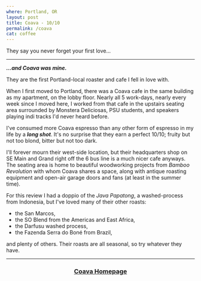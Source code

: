 ```yaml
---
where: Portland, OR
layout: post
title: Coava - 10/10
permalink: /coava
cat: coffee
---
```


They say you never forget your first love...

---

***...and Coava was mine.***

They are the first Portland-local roaster and cafe I fell in love with.

When I first moved to Portland, there was a Coava cafe in the same building as my apartment, on the lobby floor.
Nearly all 5 work-days, nearly every week since I moved here, I worked from that cafe in the upstairs seating area surrounded by Monstera Deliciosas, PSU students, and speakers playing indi tracks I'd never heard before.

I've consumed more Coava espresso than any other form of espresso in my life by a ***long shot***.
It's no surprise that they earn a perfect 10/10; fruity but not too blond, bitter but not too dark.

I'll forever mourn their west-side location, but their headquarters shop on SE Main and Grand right off the 6 bus line is a much nicer cafe anyways.
The seating area is home to beautiful woodworking projects from *Bamboo Revolution* with whom Coava shares a space, along with antique roasting equipment and open-air garage doors and fans (at least in the summer time).

For this review I had a doppio of the *Java Papatong*, a washed-process from Indonesia, but I've loved many of their other roasts:

- the San Marcos,
- the SO Blend from the Americas and East Africa,
- the Darfusu washed process,
- the Fazenda Serra do Boné from Brazil,

and plenty of others. Their roasts are all seasonal, so try whatever they have.

---

<center>
    <h3>
       <a href="https://coavacoffee.com" target="blank">Coava Homepage</a> 
    </h3>
</center>
